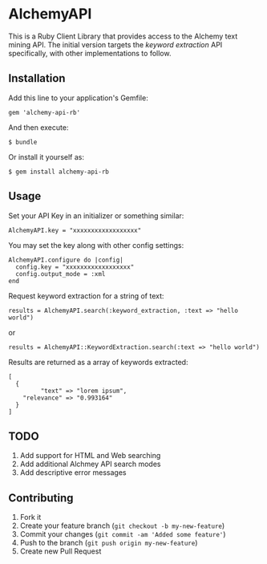 # AlchemyAPI

This is a Ruby Client Library that provides access to the Alchemy text mining API. The initial version targets the *keyword extraction* API specifically, with other implementations to follow.

## Installation

Add this line to your application's Gemfile:

    gem 'alchemy-api-rb'

And then execute:

    $ bundle

Or install it yourself as:

    $ gem install alchemy-api-rb

## Usage

Set your API Key in an initializer or something similar:

    AlchemyAPI.key = "xxxxxxxxxxxxxxxxxx"

You may set the key along with other config settings:

    AlchemyAPI.configure do |config|
      config.key = "xxxxxxxxxxxxxxxxxx"
      config.output_mode = :xml
    end

Request keyword extraction for a string of text:

    results = AlchemyAPI.search(:keyword_extraction, :text => "hello world")

or

    results = AlchemyAPI::KeywordExtraction.search(:text => "hello world")

Results are returned as a array of keywords extracted:

    [
      {
             "text" => "lorem ipsum",
        "relevance" => "0.993164"
      }
    ]

## TODO

1. Add support for HTML and Web searching
2. Add additional Alchmey API search modes
3. Add descriptive error messages

## Contributing

1. Fork it
2. Create your feature branch (`git checkout -b my-new-feature`)
3. Commit your changes (`git commit -am 'Added some feature'`)
4. Push to the branch (`git push origin my-new-feature`)
5. Create new Pull Request
